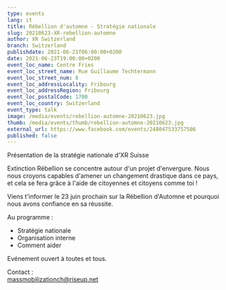 ```yaml
---
type: events
lang: it
title: Rébellion d'automne - Stratégie nationale
slug: 20210623-XR-rebellion-automne
author: XR Switzerland
branch: Switzerland
publishdate: 2021-06-21T06:00:00+0200
date: 2021-06-23T19:00:00+0200
event_loc_name: Centre Fries
event_loc_street_name: Rue Guillaume Techtermann
event_loc_street_num: 8
event_loc_addressLocality: Fribourg
event_loc_addressRegion: Fribourg
event_loc_postalCode: 1700
event_loc_country: Switzerland
event_type: talk
image: /media/events/rebellion-automne-20210623.jpg
thumb: /media/events/thumb/rebellion-automne-20210623.jpg
external_url: https://www.facebook.com/events/248047533757586
published: false
---
```

Présentation de la stratégie nationale d'XR Suisse

Extinction Rébellion se concentre autour d'un projet d'envergure. Nous nous croyons capables d'amener un changement drastique dans ce pays, et cela se fera grâce à l'aide de citoyennes et citoyens comme toi !

Viens t'informer le 23 juin prochain sur la Rébellion d'Automne et pourquoi nous avons confiance en sa réussite.

Au programme :
- Stratégie nationale
- Organisation interne
- Comment aider
  
Evénement ouvert à toutes et tous.

Contact :\
[massmobilizationch@riseup.net](mailto:massmobilizationch@riseup.net)
